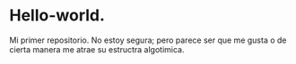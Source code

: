 # Hello-world.
Mi primer repositorio.
No estoy segura; pero parece ser que me gusta o de cierta manera me atrae su estructra algotimica.
